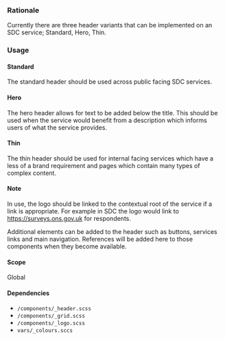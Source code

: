 ### Rationale
Currently there are three header variants that can be implemented on an SDC service; Standard, Hero, Thin.

### Usage

#### Standard
The standard header should be used across public facing SDC services.

#### Hero
The hero header allows for text to be added below the title. This should be used when the service would benefit from a description which informs users of what the service provides.

#### Thin
The thin header should be used for internal facing services which have a less of a brand requirement and pages which contain many types of complex content.

#### Note
In use, the logo should be linked to the contextual root of the service if a link is appropriate. For example in SDC the logo would link to https://surveys.ons.gov.uk for respondents.

Additional elements can be added to the header such as buttons, services links and main navigation. References will be added here to those components when they become available.

#### Scope
Global

#### Dependencies
* `/components/_header.scss`
* `/components/_grid.scss`
* `/components/_logo.scss`
* `vars/_colours.sccs`
